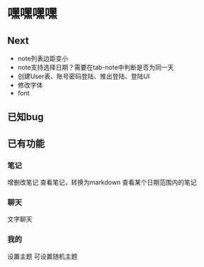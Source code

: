 # 嘿嘿嘿嘿

## Next
* note列表边距变小
* note支持选择日期？需要在tab-note中判断是否为同一天
* 创建User表、账号密码登陆、推出登陆、登陆UI
* 修改字体
* font

## 已知bug

## 已有功能
### 笔记
增删改笔记
查看笔记，转换为markdown
查看某个日期范围内的笔记
### 聊天
文字聊天
### 我的
设置主题
可设置随机主题


